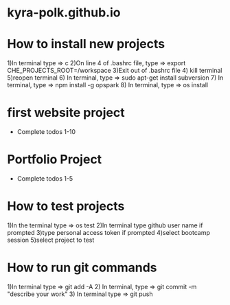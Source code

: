 # kyra-polk.github.io

# How to install new projects
1)In terminal type => c
2)On line 4 of .bashrc file, type => export CHE_PROJECTS_ROOT=/workspace
3)Exit out of .bashrc file
4) kill terminal
5)reopen terminal
6) In terminal, type => sudo apt-get install subversion
7) In terminal, type => npm install -g opspark
8) In terminal, type => os install

# first website project
- Complete todos 1-10

# Portfolio Project
- Complete todos 1-5

# How to test projects
1)In the terminal type => os test
2)In terminal type github user name if prompted 
3)type personal access token if prompted
4)select bootcamp session
5)select project to test

# How to run git commands 
1)In terminal type => git add -A
2) In terminal, type => git commit -m "describe your work"
3) In terminal type => git push